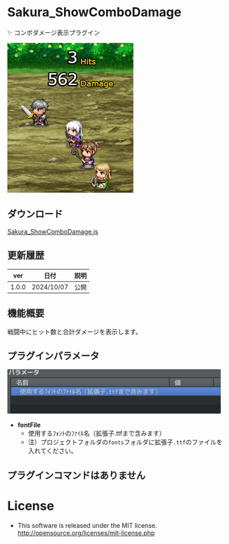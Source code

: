 # Sakura_ShowComboDamage
✨ コンボダメージ表示プラグイン

![alt text](image.png)

## ダウンロード
[Sakura_ShowComboDamage.js](https://raw.githubusercontent.com/Sakurano6130/SakuraPlugins/main/Sakura_ShowComboDamage/Sakura_ShowComboDamage.js)

## 更新履歴
| ver   | 日付       | 説明 |
| ----- | ---------- | ---- |
| 1.0.0 | 2024/10/07 | 公開 |


## 機能概要

戦闘中にヒット数と合計ダメージを表示します。

## プラグインパラメータ

![alt text](image-1.png)

- **fontFile** 
  - 使用するﾌｫﾝﾄのﾌｧｲﾙ名（拡張子.ttfまで含みます）
  - 注）プロジェクトフォルダの`fonts`フォルダに拡張子`.ttf`のファイルを入れてください。


## プラグインコマンドはありません

# License
- This software is released under the MIT license. http://opensource.org/licenses/mit-license.php
